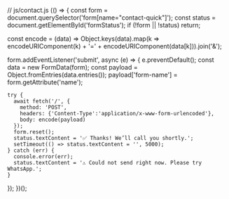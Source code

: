 // js/contact.js
(() => {
  const form = document.querySelector('form[name="contact-quick"]');
  const status = document.getElementById('formStatus');
  if (!form || !status) return;

  const encode = (data) =>
    Object.keys(data).map(k => encodeURIComponent(k) + '=' + encodeURIComponent(data[k])).join('&');

  form.addEventListener('submit', async (e) => {
    e.preventDefault();
    const data = new FormData(form);
    const payload = Object.fromEntries(data.entries());
    payload['form-name'] = form.getAttribute('name');

    try {
      await fetch('/', {
        method: 'POST',
        headers: {'Content-Type':'application/x-www-form-urlencoded'},
        body: encode(payload)
      });
      form.reset();
      status.textContent = '✅ Thanks! We’ll call you shortly.';
      setTimeout(() => status.textContent = '', 5000);
    } catch (err) {
      console.error(err);
      status.textContent = '⚠️ Could not send right now. Please try WhatsApp.';
    }
  });
})();
